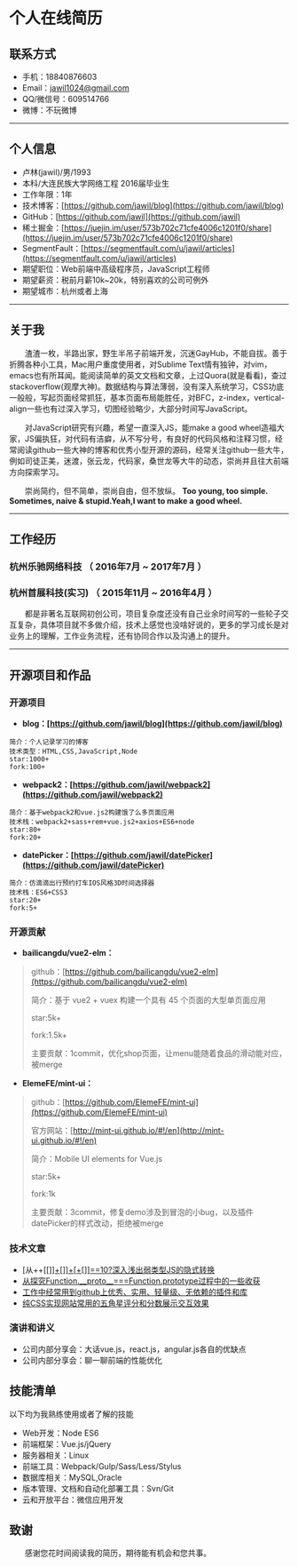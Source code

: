 # 个人在线简历
## 联系方式

- 手机：18840876603
- Email：jawil1024@gmail.com
- QQ/微信号：609514766
- 微博：不玩微博

---

## 个人信息

 - 卢林(jawil)/男/1993 
 - 本科/大连民族大学网络工程 2016届毕业生
 - 工作年限：1年
 - 技术博客：[https://github.com/jawil/blog](https://github.com/jawil/blog)
 - GitHub：[https://github.com/jawil](https://github.com/jawil)
 - 稀土掘金：[https://juejin.im/user/573b702c71cfe4006c1201f0/share](https://juejin.im/user/573b702c71cfe4006c1201f0/share)
 - SegmentFault：[https://segmentfault.com/u/jawil/articles](https://segmentfault.com/u/jawil/articles)
 - 期望职位：Web前端中高级程序员，JavaScript工程师
 - 期望薪资：税前月薪10k~20k，特别喜欢的公司可例外
 - 期望城市：杭州或者上海

---

## 关于我
　　渣渣一枚，半路出家，野生半吊子前端开发，沉迷GayHub，不能自拔。善于折腾各种小工具，Mac用户重度使用者，对Sublime Text情有独钟，对vim，emacs也有所耳闻。能阅读简单的英文文档和文章，上过Quora(就是看看)，查过stackoverflow(观摩大神)。数据结构与算法薄弱，没有深入系统学习，CSS功底一般般，写起页面经常抓狂，基本页面布局能胜任，对BFC，z-index，vertical-align一些也有过深入学习，切图经验略少，大部分时间写JavaScript。

　　对JavaScript研究有兴趣，希望一直深入JS，能make a good wheel造福大家，JS偏执狂，对代码有洁癖，从不写分号，有良好的代码风格和注释习惯，经常阅读github一些大神的博客和优秀小型开源的源码，经常关注github一些大牛，例如司徒正美，迷渡，张云龙，代码家，桑世龙等大牛的动态，崇尚并且往大前端方向探索学习。

　　崇尚简约，但不简单，崇尚自由，但不放纵。
**Too young, too simple. Sometimes, naive & stupid.Yeah,I want to make a good wheel.**

---


## 工作经历

### 杭州乐驰网络科技 （ 2016年7月 ~ 2017年7月 ）

### 杭州首展科技(实习) （ 2015年11月 ~ 2016年4月 ）

　　都是非著名互联网初创公司，项目复杂度还没有自己业余时间写的一些轮子交互复杂，具体项目就不多做介绍，技术上感觉也没啥好说的，更多的学习成长是对业务上的理解，工作业务流程，还有协同合作以及沟通上的提升。

---

## 开源项目和作品

### 开源项目

 - **blog：[https://github.com/jawil/blog](https://github.com/jawil/blog)**
  
 ```
 简介：个人记录学习的博客 
 技术类型：HTML,CSS,JavaScript,Node
 star:1000+  
 fork:100+
 ```
 - **webpack2：[https://github.com/jawil/webpack2](https://github.com/jawil/webpack2)**
 
 ```
 简介：基于webpack2和vue.js2构建饿了么多页面应用
 技术栈：webpack2+sass+rem+vue.js2+axios+ES6+node
 star:80+ 
 fork:20+
 ```
 
 - **datePicker：[https://github.com/jawil/datePicker](https://github.com/jawil/datePicker)**
 
 ```
 简介：仿滴滴出行预约打车IOS风格3D时间选择器
 技术栈：ES6+CSS3
 star:20+ 
 fork:5+
 ```
 
### 开源贡献
 - **bailicangdu/vue2-elm：**
 
>github：[https://github.com/bailicangdu/vue2-elm](https://github.com/bailicangdu/vue2-elm)
>
>简介：基于 vue2 + vuex 构建一个具有 45 个页面的大型单页面应用
>
>star:5k+
>
>fork:1.5k+
>
>主要贡献：1commit，优化shop页面，让menu能随着食品的滑动能对应，被merge

 - **ElemeFE/mint-ui：**
 
>github：[https://github.com/ElemeFE/mint-ui](https://github.com/ElemeFE/mint-ui)
>
>官方网站：[http://mint-ui.github.io/#!/en](http://mint-ui.github.io/#!/en)
>
>简介：Mobile UI elements for Vue.js
>
>star:5k+
>
>fork:1k
>
>主要贡献：3commit，修复demo涉及到冒泡的小bug，以及插件datePicker的样式改动，拒绝被merge
 
 

### 技术文章
- [从++\[\[\]\][+\[\]\]+\[+\[\]\]==10?深入浅出弱类型JS的隐式转换](https://github.com/jawil/blog/issues/5)
- [从探究Function.\_\_proto\_\_===Function.prototype过程中的一些收获](https://github.com/jawil/blog/issues/13)
- [工作中经常用到github上优秀、实用、轻量级、无依赖的插件和库](https://github.com/jawil/blog/issues/10)
- [纯CSS实现网站常用的五角星评分和分数展示交互效果](https://github.com/jawil/blog/issues/8)


### 演讲和讲义
- 公司内部分享会：大话vue.js，react.js，angular.js各自的优缺点
- 公司内部分享会：聊一聊前端的性能优化

## 技能清单
以下均为我熟练使用或者了解的技能

- Web开发：Node ES6
- 前端框架：Vue.js/jQuery
- 服务器相关：Linux
- 前端工具：Webpack/Gulp/Sass/Less/Stylus
- 数据库相关：MySQL,Oracle
- 版本管理、文档和自动化部署工具：Svn/Git
- 云和开放平台：微信应用开发


## 致谢
　　感谢您花时间阅读我的简历，期待能有机会和您共事。





